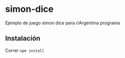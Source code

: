 # simon-dice
Ejemplo de juego simon dice para r/Argentina programa

## Instalación

Correr
`npm install` 

